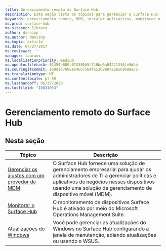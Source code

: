 ```yaml
---
title: Gerenciamento remoto do Surface Hub
description: Esta seção lista os tópicos para gerenciar o Surface Hub.
keywords: gerenciamento remoto, MDM, instalar aplicativos, monitorar o Surface Hub, Operations Management Suite, OMS
ms.prod: surface-hub
ms.sitesec: library
author: dansimp
ms.author: dansimp
ms.topic: article
ms.date: 07/27/2017
ms.reviewer: ''
manager: laurawi
ms.localizationpriority: medium
ms.openlocfilehash: 01454e680c674380b5f746be0a04241336fe5dbb
ms.sourcegitcommit: 109d1d7608ac4667564fa5369e8722e569b8ea36
ms.translationtype: MT
ms.contentlocale: pt-BR
ms.lasthandoff: 06/27/2020
ms.locfileid: "10831053"
---
```

# Gerenciamento remoto do Surface Hub

## Nesta seção

|Tópico | Descrição|
| ------ | --------------- |
| [Gerenciar os ajustes com um provedor de MDM]( https://technet.microsoft.com/itpro/surface-hub/manage-settings-with-mdm-for-surface-hub) | O Surface Hub fornece uma solução de gerenciamento empresarial para ajudar os administradores de TI a gerenciar políticas e aplicativos de negócios nesses dispositivos usando uma solução de gerenciamento de dispositivo móvel (MDM).|
| [Monitorar o Surface Hub]( https://technet.microsoft.com/itpro/surface-hub/monitor-surface-hub) | O monitoramento de dispositivos Surface Hub é ativado por meio do Microsoft Operations Management Suite.|
| [Atualizações do Windows](https://technet.microsoft.com/itpro/surface-hub/manage-windows-updates-for-surface-hub) | Você pode gerenciar as atualizações do Windows no Surface Hub configurando a janela de manutenção, adiando atualizações ou usando o WSUS.|
